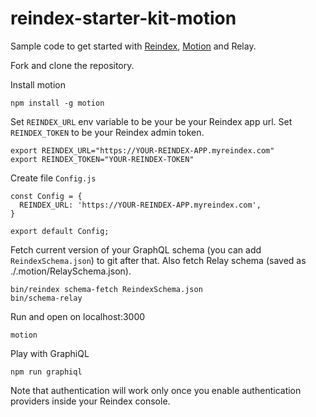 # reindex-starter-kit-motion

Sample code to get started with
[Reindex](https://www.reindex.io/?utm_source=github&utm_campaign=motion),
[Motion](https://motion.io) and Relay.

Fork and clone the repository.

Install motion

```
npm install -g motion
```

Set `REINDEX_URL` env variable to be your be your Reindex app url. Set
`REINDEX_TOKEN` to be your Reindex admin token.

```
export REINDEX_URL="https://YOUR-REINDEX-APP.myreindex.com"
export REINDEX_TOKEN="YOUR-REINDEX-TOKEN"
```

Create file `Config.js`

```
const Config = {
  REINDEX_URL: 'https://YOUR-REINDEX-APP.myreindex.com',
}

export default Config;
```

Fetch current version of your GraphQL schema (you can add `ReindexSchema.json`)
to git after that. Also fetch Relay schema (saved as ./.motion/RelaySchema.json).

```
bin/reindex schema-fetch ReindexSchema.json
bin/schema-relay
```

Run and open on localhost:3000

```
motion
```

Play with GraphiQL

```
npm run graphiql
```

Note that authentication will work only once you enable authentication providers
inside your Reindex console.

